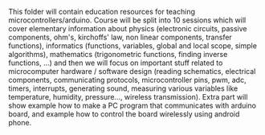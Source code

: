This folder will contain education resources for teaching microcontrollers/arduino. Course will be split into 10 sessions which will cover elementary
information about physics (electronic circuits, passive components, ohm's, kirchoffs' law, non linear components, transfer functions), informatics
(functions, variables, global and local scope, simple algorithms), mathematics (trigonometric functions, finding inverse functions, ...) and then we will
focus on important stuff related to microcomputer hardware / software design (reading schematics, electrical components, communicating protocols, microcontroller
pins, pwm, adc, timers, interrupts, generating sound, measuring various variables like temperature, humidity, pressure..., wireless transmission). Extra part
will show example how to make a PC program that communicates with arduino board, and example how to control the board wirelessly using android phone.